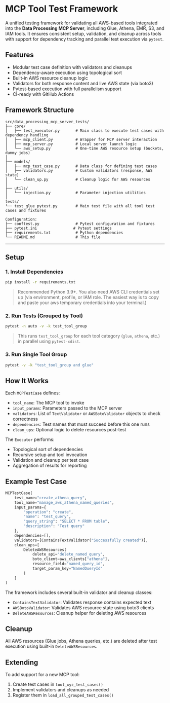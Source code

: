 

# MCP Tool Test Framework

A unified testing framework for validating all AWS-based tools integrated into the **Data Processing MCP Server**, including Glue, Athena, EMR, S3, and IAM tools. It ensures consistent setup, validation, and cleanup across tools with support for dependency tracking and parallel test execution via `pytest`.


## Features

* Modular test case definition with validators and cleanups
* Dependency-aware execution using topological sort
* Built-in AWS resource cleanup logic
* Validators for both response content and live AWS state (via boto3)
* Pytest-based execution with full parallelism support
* CI-ready with GitHub Actions


## Framework Structure

```
src/data_processing_mcp_server_tests/
├── core/
│   ├── test_executor.py       # Main class to execute test cases with dependency handling
│   ├── mcp_client.py          # Wrapper for MCP server interaction
│   ├── mcp_server.py          # Local server launch logic
│   └── aws_setup.py           # One-time AWS resource setup (buckets, dummy jobs)
│
├── models/
│   ├── mcp_test_case.py       # Data class for defining test cases
│   ├── validators.py          # Custom validators (response, AWS state)
│   └── clean_up.py            # Cleanup logic for AWS resources
│
├── utils/
│   └── injection.py           # Parameter injection utilities
│
tests/
└── test_glue_pytest.py        # Main test file with all tool test cases and fixtures

Configuration:
├── conftest.py                # Pytest configuration and fixtures
├── pytest.ini                # Pytest settings
├── requirements.txt           # Python dependencies
└── README.md                  # This file
```

---

## Setup

### 1. Install Dependencies

```bash
pip install -r requirements.txt
```

> Recommended Python 3.9+. You also need AWS CLI credentials set up (via environment, profile, or IAM role. The easiest way is to copy and paste your aws temporary credentials into your terminal.)



### 2. Run Tests (Grouped by Tool)

```bash
pytest -n auto -v -k test_tool_group
```

> This runs `test_tool_group` for each tool category (`glue`, `athena`, etc.) in parallel using `pytest-xdist`.



### 3. Run Single Tool Group

```bash
pytest -v -k "test_tool_group and glue"
```



## How It Works

Each `MCPTestCase` defines:

* `tool_name`: The MCP tool to invoke
* `input_params`: Parameters passed to the MCP server
* `validators`: List of `TextValidator` or `AWSBotoValidator` objects to check correctness
* `dependencies`: Test names that must succeed before this one runs
* `clean_ups`: Optional logic to delete resources post-test

The `Executor` performs:

* Topological sort of dependencies
* Recursive setup and tool invocation
* Validation and cleanup per test case
* Aggregation of results for reporting



## Example Test Case

```python
MCPTestCase(
    test_name="create_athena_query",
    tool_name="manage_aws_athena_named_queries",
    input_params={
        "operation": "create",
        "name": "test_query",
        "query_string": "SELECT * FROM table",
        "description": "Test query"
    },
    dependencies=[],
    validators=[ContainsTextValidator("Successfully created")],
    clean_ups=[
        DeleteAWSResources(
            delete_api="delete_named_query",
            boto_client=aws_clients["athena"],
            resource_field="named_query_id",
            target_param_key="NamedQueryId"
        )
    ]
)
```

The framework includes several built-in validator and cleanup classes:

* `ContainsTextValidator`: Validates response contains expected text
* `AWSBotoValidator`: Validates AWS resource state using boto3 clients
* `DeleteAWSResources`: Cleanup helper for deleting AWS resources



## Cleanup

All AWS resources (Glue jobs, Athena queries, etc.) are deleted after test execution using built-in `DeleteAWSResources`.




## Extending

To add support for a new MCP tool:

1. Create test cases in `tool_xyz_test_cases()`
2. Implement validators and cleanups as needed
3. Register them in `load_all_grouped_test_cases()`
